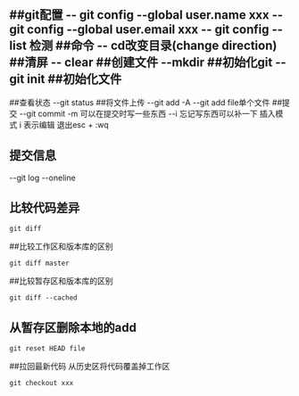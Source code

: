 ##git配置
-- git config --global user.name xxx
-- git config --global user.email xxx
-- git config --list 检测
##命令
-- cd改变目录(change direction)
##清屏
-- clear
##创建文件
--mkdir
##初始化git
-- git init
##初始化文件
-- 
##查看状态
--git status
##将文件上传
--git add -A
--git add file单个文件
##提交
--git commit -m 可以在提交时写一些东西
--i 忘记写东西可以补一下 插入模式
i 表示编辑
退出esc + :wq
## 提交信息
--git log --oneline
## 比较代码差异
```
git diff 
```
##比较工作区和版本库的区别
```
git diff master
```
##比较暂存区和版本库的区别
```
git diff --cached
```
## 从暂存区删除本地的add
```
git reset HEAD file
```
##拉回最新代码 从历史区将代码覆盖掉工作区 
```
git checkout xxx
```